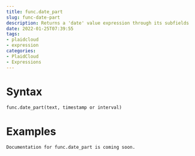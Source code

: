 ```yaml
---
title: func.date_part
slug: func-date-part
description: Returns a 'date' value expression through its subfields
date: 2022-01-25T07:39:55
tags:
- plaidcloud
- expression
categories:
- PlaidCloud
- Expressions
---
```



# Syntax



```
func.date_part(text, timestamp or interval)
```


# Examples



```
Documentation for func.date_part is coming soon.
```
